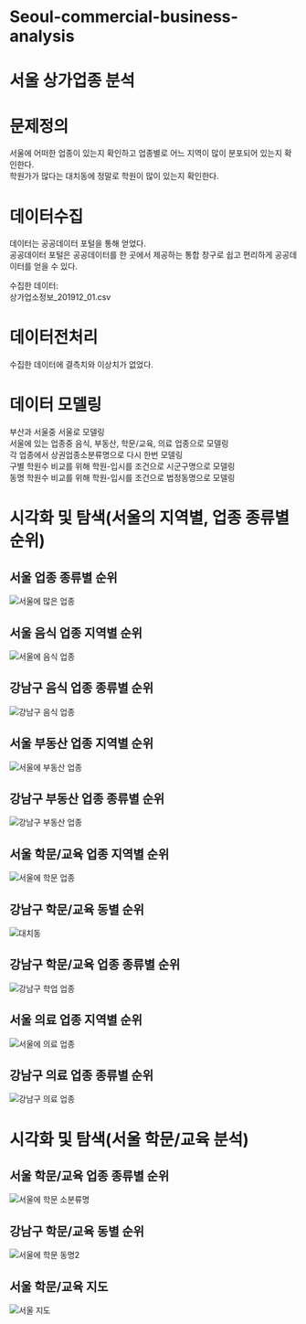 # Seoul-commercial-business-analysis
# 서울 상가업종 분석
# 문제정의
서울에 어떠한 업종이 있는지 확인하고 업종별로 어느 지역이 많이 분포되어 있는지 확인한다.   
학원가가 많다는 대치동에 정말로 학원이 많이 있는지 확인한다.   
   
# 데이터수집
데이터는 공공데이터 포털을 통해 얻었다.   
공공데이터 포털은 공공데이터를 한 곳에서 제공하는 통합 창구로 쉽고 편리하게 공공데이터를 얻을 수 있다.   
   
수집한 데이터:   
상가업소정보_201912_01.csv

# 데이터전처리
수집한 데이터에 결측치와 이상치가 없었다.
    
# 데이터 모델링
부산과 서울중 서울로 모델링   
서울에 있는 업종중 음식, 부동산, 학문/교육, 의료 업종으로 모델링   
각 업종에서 상권업종소분류명으로 다시 한번 모델링   
구별 학원수 비교를 위해 학원-입시를 조건으로 시군구명으로 모델링   
동명 학원수 비교를 위해 학원-입시를 조건으로 법정동명으로 모델링   

# 시각화 및 탐색(서울의 지역별, 업종 종류별 순위)
## 서울 업종 종류별 순위
![서울에 많은 업종](https://user-images.githubusercontent.com/59160781/100754708-bd0fc780-342e-11eb-879b-ea904aab3418.PNG)
   
## 서울 음식 업종 지역별 순위
![서울에 음식 업종](https://user-images.githubusercontent.com/59160781/100754829-db75c300-342e-11eb-8423-e0339c327605.PNG)
   
## 강남구 음식 업종 종류별 순위
![강남구 음식 업종](https://user-images.githubusercontent.com/59160781/100754896-edeffc80-342e-11eb-9a8b-48b790741c5e.PNG)
   
## 서울 부동산 업종 지역별 순위
![서울에 부동산 업종](https://user-images.githubusercontent.com/59160781/100754962-006a3600-342f-11eb-80fc-18bfb0fd01ee.PNG)
   
## 강남구 부동산 업종 종류별 순위
![강남구 부동산 업종](https://user-images.githubusercontent.com/59160781/100754996-0d872500-342f-11eb-8c27-f81830046810.PNG)
   
## 서울 학문/교육 업종 지역별 순위
![서울에 학문 업종](https://user-images.githubusercontent.com/59160781/100755086-242d7c00-342f-11eb-93a6-58418161be55.PNG)
   
## 강남구 학문/교육 동별 순위
![대치동](https://user-images.githubusercontent.com/59160781/100755187-42937780-342f-11eb-8ed7-db2cf43a84c9.PNG)

## 강남구 학문/교육 업종 종류별 순위
![강남구 학업 업종](https://user-images.githubusercontent.com/59160781/100755248-52ab5700-342f-11eb-863b-fe107b3821e9.PNG)
   
## 서울 의료 업종 지역별 순위
![서울에 의료 업종](https://user-images.githubusercontent.com/59160781/100755288-5f2faf80-342f-11eb-9c7b-de515cd642b1.PNG)
   
## 강남구 의료 업종 종류별 순위
![강남구 의료 업종](https://user-images.githubusercontent.com/59160781/100755342-6e166200-342f-11eb-97f8-8eaccb448b4d.PNG)

# 시각화 및 탐색(서울 학문/교육 분석)
## 서울 학문/교육 업종 종류별 순위
![서울에 학문 소분류명](https://user-images.githubusercontent.com/59160781/100755598-b170d080-342f-11eb-8b9e-09bf7429c16f.PNG)
   
## 강남구 학문/교육 동별 순위
![서울에 학문 동명2](https://user-images.githubusercontent.com/59160781/100755443-871f1300-342f-11eb-8128-de7c11740425.PNG)
   
## 서울 학문/교육 지도
![서울 지도](https://user-images.githubusercontent.com/59160781/100755951-0e6c8680-3430-11eb-83bc-ff092a89d853.PNG)











